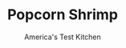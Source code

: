 ---
layout: ../../layouts/MarkdownPostLayout.astro
title: Popcorn Shrimp
author: America's Test Kitchen
pubDate: 2023-03-15
description: "Beachside seafood shacks churn out these crisp fried shrimp by the bucketful. But how do you make them at home without a Frialator and unlimited access to tiny shrimp?"
image_url: https://res.cloudinary.com/hksqkdlah/image/upload/ar_1:1,c_fill,dpr_2.0,f_auto,fl_lossy.progressive.strip_profile,g_faces:auto,q_auto:low,w_344/SFS_popcorn_shrimp-25_dxyswa
tags: ["Appetizers","Fish & Seafood","Cookbook Collection"]
calories: 
protein: 
carbohydrates: 
fats: 
fiber: 
ingredients: ["1 1/2 pounds medium/large (31 to 40 per pound), shrimp, peeled, deveined, and tails discarded","3 quarts, peanut or vegetable oil, for frying","1 teaspoon, grated lemon zest","1 , garlic clove, minced","1 1/2 tablespoons, Old Bay seasoning","1 1/2 cups, all-purpose flour","1/2 cup, cornstarch","2 teaspoons, pepper","1 teaspoon, baking powder","1 1/2 cups, bottled clam juice"]
serves: 4
time: "1 hour, plus 30 minutes marinating"
instructions: ["Toss shrimp, 1 tablespoon oil, lemon zest, garlic, and ½ teaspoon Old Bay in large bowl. Refrigerate, covered, for at least 30 minutes or up to 1 hour.","Adjust oven rack to middle position and heat oven to 200 degrees. Heat remaining oil in large Dutch oven over medium-high heat to 375 degrees. Combine flour, cornstarch, remaining Old Bay, pepper, and baking powder in large bowl. Stir clam juice into flour mixture until smooth. Fold marinated shrimp into batter until evenly coated.","Working quickly, add quarter of shrimp, 1 at a time, to oil. Fry, stirring frequently, until golden brown, about 2 minutes. Drain on paper towel-lined plate, then transfer shrimp to wire rack set inside rimmed baking sheet. Place shrimp in oven. Bring oil back to 375 degrees and repeat with remaining shrimp. Serve."]
nutrition: undefined
notes: "Leave plenty of space between the frying shrimp to prevent them from sticking."
---